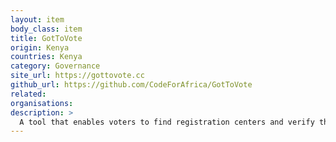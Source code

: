 ```yaml
---
layout: item
body_class: item
title: GotToVote
origin: Kenya
countries: Kenya
category: Governance
site_url: https://gottovote.cc
github_url: https://github.com/CodeForAfrica/GotToVote
related: 
organisations: 
description: >
  A tool that enables voters to find registration centers and verify their details through web or SMS in order to participate in the electoral process.
---
```

